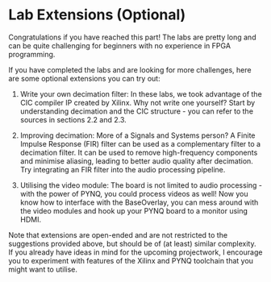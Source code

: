 # Lab Extensions (Optional)

Congratulations if you have reached this part! The labs are pretty long and can be quite challenging for beginners with no experience in FPGA programming. 

If you have completed the labs and are looking for more challenges, here are some optional extensions you can try out:

1. Write your own decimation filter: In these labs, we took advantage of the CIC compiler IP created by Xilinx. Why not write one yourself? Start by understanding decimation and the CIC structure - you can refer to the sources in sections 2.2 and 2.3.

2. Improving decimation: More of a Signals and Systems person? A Finite Impulse Response (FIR) filter can be used as a complementary filter to a decimation filter. It can be used to remove high-frequency components and minimise aliasing, leading to better audio quality after decimation. Try integrating an FIR filter into the audio processing pipeline.

3. Utilising the video module: The board is not limited to audio processing - with the power of PYNQ, you could process videos as well! Now you know how to interface with the BaseOverlay, you can mess around with the video modules and hook up your PYNQ board to a monitor using HDMI.

Note that extensions are open-ended and are not restricted to the suggestions provided above, but should be of (at least) similar complexity. If you already have ideas in mind for the upcoming projectwork, I encourage you to experiment with features of the Xilinx and PYNQ toolchain that you might want to utilise.